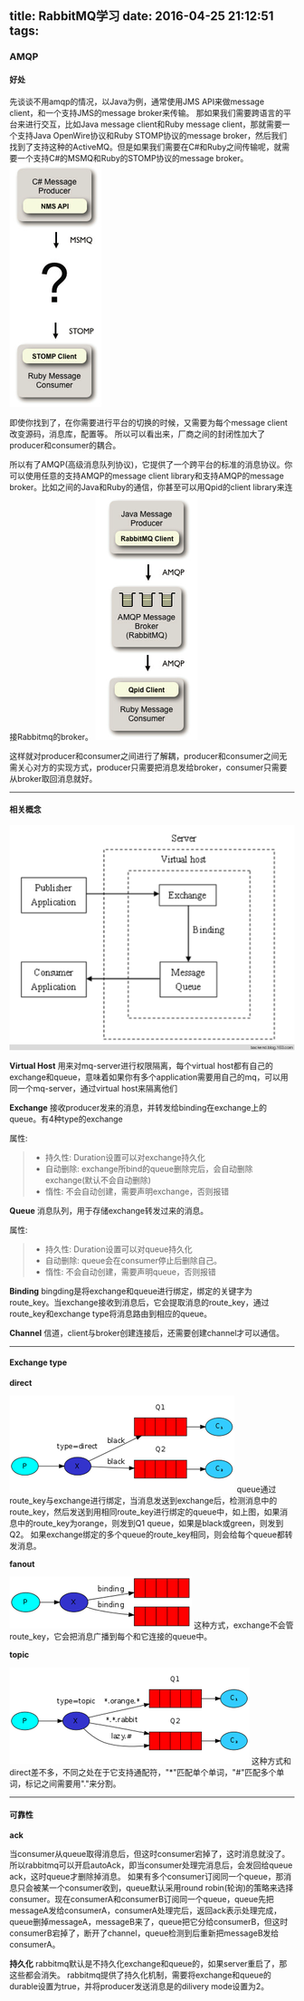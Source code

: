 title: RabbitMQ学习
date: 2016-04-25 21:12:51
tags:
---

### AMQP

#### 好处
先谈谈不用amqp的情况，以Java为例，通常使用JMS API来做message client，和一个支持JMS的message broker来传输。 那如果我们需要跨语言的平台来进行交互，比如Java message client和Ruby message client，那就需要一个支持Java OpenWire协议和Ruby STOMP协议的message broker，然后我们找到了支持这种的ActiveMQ。但是如果我们需要在C#和Ruby之间传输呢，就需要一个支持C#的MSMQ和Ruby的STOMP协议的message broker。
![amqp_ruby_C#图](/uploads/amqp_ruby_csharp.png)

<!-- more -->

即使你找到了，在你需要进行平台的切换的时候，又需要为每个message client改变源码，消息库，配置等。 所以可以看出来，厂商之间的封闭性加大了producer和consumer的耦合。


所以有了AMQP(高级消息队列协议)，它提供了一个跨平台的标准的消息协议。你可以使用任意的支持AMQP的message client library和支持AMQP的message broker。比如之间的Java和Ruby的通信，你甚至可以用Qpid的client library来连接Rabbitmq的broker。
![amqp_java_ruby图](/uploads/amqp_java_ruby.png)

这样就对producer和consumer之间进行了解耦，producer和consumer之间无需关心对方的实现方式，producer只需要把消息发给broker，consumer只需要从broker取回消息就好。

----------------

#### 相关概念
![amqp_model图](/uploads/amqp_model.png)

**Virtual Host** 
用来对mq-server进行权限隔离，每个virtual host都有自己的exchange和queue，意味着如果你有多个application需要用自己的mq，可以用同一个mq-server，通过virtual host来隔离他们


**Exchange**
接收producer发来的消息，并转发给binding在exchange上的queue。有4种type的exchange

属性:
>* 持久性: Duration设置可以对exchange持久化
>* 自动删除: exchange所bind的queue删除完后，会自动删除exchange(默认不会自动删除)
>* 惰性: 不会自动创建，需要声明exchange，否则报错


**Queue**
消息队列，用于存储exchange转发过来的消息。

属性:
>* 持久性: Duration设置可以对queue持久化
>* 自动删除: queue会在consumer停止后删除自己。
>* 惰性: 不会自动创建，需要声明queue，否则报错


**Binding**
bingding是将exchange和queue进行绑定，绑定的关键字为route_key。当exchange接收到消息后，它会提取消息的route_key，通过route_key和exchange type将消息路由到相应的queue。

**Channel**
信道，client与broker创建连接后，还需要创建channel才可以通信。

---------------

#### Exchange type
**direct**

![direct图](/uploads/rabbitmq-direct.png)
queue通过route_key与exchange进行绑定，当消息发送到exchange后，检测消息中的route_key，然后发送到用相同route_key进行绑定的queue中，如上图，如果消息中的route_key为orange，则发到Q1 queue，如果是black或green，则发到Q2。
如果exchange绑定的多个queue的route_key相同，则会给每个queue都转发消息。

**fanout**

![fanout图](/uploads/rabbitmq-fanout.png)
这种方式，exchange不会管route_key，它会把消息广播到每个和它连接的queue中。

**topic**

![topic图](/uploads/rabbitmq-topic.png)
这种方式和direct差不多，不同之处在于它支持通配符，"*"匹配单个单词，"#"匹配多个单词，标记之间需要用"."来分割。

---------------

#### 可靠性
**ack**

当consumer从queue取得消息后，但这时consumer宕掉了，这时消息就没了。 所以rabbitmq可以开启autoAck，即当consumer处理完消息后，会发回给queue ack，这时queue才删除掉消息。
如果有多个consumer订阅同一个queue，那消息只会被某一个consumer收到，queue默认采用round robin(轮询)的策略来选择consumer。现在consumerA和consumerB订阅同一个queue，queue先把messageA发给consumerA，consumerA处理完后，返回ack表示处理完成，queue删掉messageA，messageB来了，queue把它分给consumerB，但这时consumerB宕掉了，断开了channel，queue检测到后重新把messageB发给consumerA。

**持久化**
rabbitmq默认是不持久化exchange和queue的，如果server重启了，那这些都会消失。
rabbitmq提供了持久化机制，需要将exchange和queue的durable设置为true，并将producer发送消息是的dilivery mode设置为2。